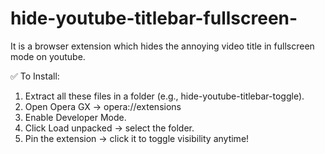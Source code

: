 # hide-youtube-titlebar-fullscreen-
It is a browser extension which hides the annoying video title in fullscreen mode on youtube.


✅ To Install:

1. Extract all these files in a folder (e.g., hide-youtube-titlebar-toggle).
2. Open Opera GX → opera://extensions
3. Enable Developer Mode.
4. Click Load unpacked → select the folder.
5. Pin the extension → click it to toggle visibility anytime!
